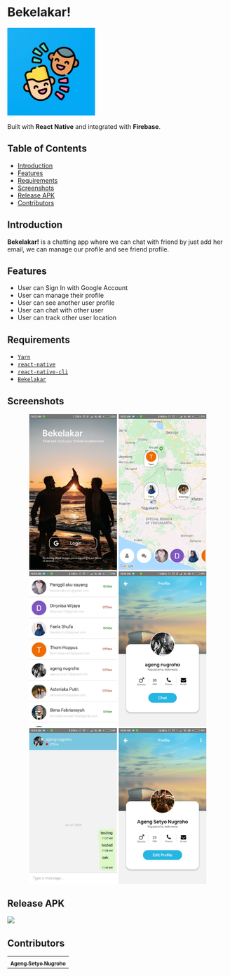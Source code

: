 <h1 align="left">Bekelakar!</h1>
<p align="left">
    <img width="200" src="./android/app/src/main/web_hi_res_512.png">
</p>
<p align="left">
  Built with <b>React Native</b> and integrated with <b>Firebase</b>.
</p>

## Table of Contents

- [Introduction](#introduction)
- [Features](#features)
- [Requirements](#requirements)
- [Screenshots](#screenshots)
- [Release APK](#release-apk)
- [Contributors](#contributors)

## Introduction
<b>Bekelakar!</b> is a chatting app where we can chat with friend by just add her email, we can manage our profile and see friend profile.

## Features
* User can Sign In with Google Account
* User can manage their profile
* User can see another user profile
* User can chat with other user
* User can track other user location

## Requirements
* [`Yarn`](https://yarnpkg.com/)
* [`react-native`](https://facebook.github.io/react-native/docs/getting-started)
* [`react-native-cli`](https://facebook.github.io/react-native/docs/getting-started)
* [`Bekelakar`](https://github.com/melankolia/Bekelakar-Live-Tracking-Chat-)


## Screenshots
<div align="center">
    <img width="200" src="./Design/5.jpeg">
    <img width="200" src="./Design/4.jpeg">
    <img width="200" src="./Design/3.jpeg">
    <img width="200" src="./Design/2.jpeg">
    <img width="200" src="./Design/1.jpeg">
    <img width="200" src="./Design/6.jpeg">
</div>

## Release APK
<a href="http://bit.ly/2RYTv1D">
  <img src="https://img.shields.io/badge/Download%20on%20the-Google%20Drive-blue.svg?style=popout&logo=google-drive"/>
</a>

## Contributors
<center>
  <table>
    <tr>
      <td align="center">
        <a href="https://github.com/melankolia">
          <sub><b>Ageng Setyo Nugroho</b></sub>
        </a>
      </td>
    </tr>
  </table>
</center>
